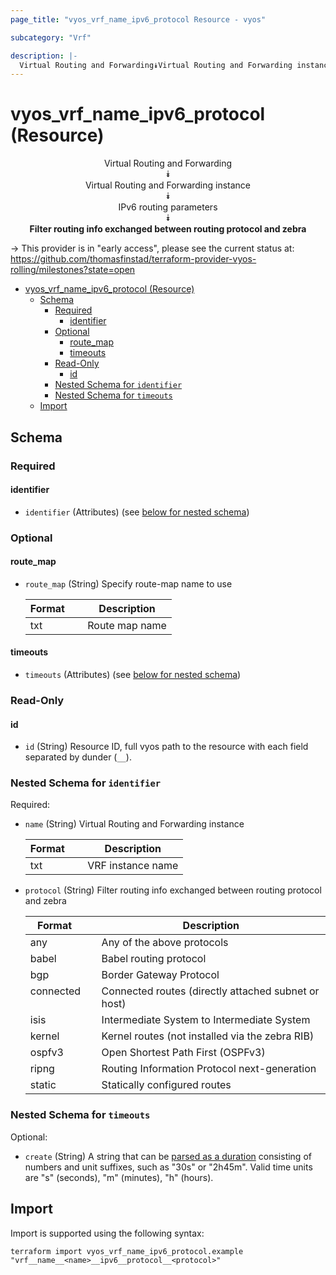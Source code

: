 ```yaml
---
page_title: "vyos_vrf_name_ipv6_protocol Resource - vyos"

subcategory: "Vrf"

description: |-
  Virtual Routing and Forwarding⯯Virtual Routing and Forwarding instance⯯IPv6 routing parameters⯯Filter routing info exchanged between routing protocol and zebra
---
```


# vyos_vrf_name_ipv6_protocol (Resource)
<center>

Virtual Routing and Forwarding  
⯯  
Virtual Routing and Forwarding instance  
⯯  
IPv6 routing parameters  
⯯  
**Filter routing info exchanged between routing protocol and zebra**


</center>

-> This provider is in "early access", please see the current status at: https://github.com/thomasfinstad/terraform-provider-vyos-rolling/milestones?state=open

<!--TOC-->

- [vyos_vrf_name_ipv6_protocol (Resource)](#vyos_vrf_name_ipv6_protocol-resource)
  - [Schema](#schema)
    - [Required](#required)
      - [identifier](#identifier)
    - [Optional](#optional)
      - [route_map](#route_map)
      - [timeouts](#timeouts)
    - [Read-Only](#read-only)
      - [id](#id)
    - [Nested Schema for `identifier`](#nested-schema-for-identifier)
    - [Nested Schema for `timeouts`](#nested-schema-for-timeouts)
  - [Import](#import)

<!--TOC-->

<!-- schema generated by tfplugindocs -->
## Schema

### Required

#### identifier
- `identifier` (Attributes) (see [below for nested schema](#nestedatt--identifier))

### Optional

#### route_map
- `route_map` (String) Specify route-map name to use

    |  Format  &emsp;|  Description     |
    |----------|------------------|
    |  txt     &emsp;|  Route map name  |
#### timeouts
- `timeouts` (Attributes) (see [below for nested schema](#nestedatt--timeouts))

### Read-Only

#### id
- `id` (String) Resource ID, full vyos path to the resource with each field separated by dunder (`__`).

<a id="nestedatt--identifier"></a>
### Nested Schema for `identifier`

Required:

- `name` (String) Virtual Routing and Forwarding instance

    |  Format  &emsp;|  Description        |
    |----------|---------------------|
    |  txt     &emsp;|  VRF instance name  |
- `protocol` (String) Filter routing info exchanged between routing protocol and zebra

    |  Format     &emsp;|  Description                                          |
    |-------------|-------------------------------------------------------|
    |  any        &emsp;|  Any of the above protocols                           |
    |  babel      &emsp;|  Babel routing protocol                               |
    |  bgp        &emsp;|  Border Gateway Protocol                              |
    |  connected  &emsp;|  Connected routes (directly attached subnet or host)  |
    |  isis       &emsp;|  Intermediate System to Intermediate System           |
    |  kernel     &emsp;|  Kernel routes (not installed via the zebra RIB)      |
    |  ospfv3     &emsp;|  Open Shortest Path First (OSPFv3)                    |
    |  ripng      &emsp;|  Routing Information Protocol next-generation         |
    |  static     &emsp;|  Statically configured routes                         |


<a id="nestedatt--timeouts"></a>
### Nested Schema for `timeouts`

Optional:

- `create` (String) A string that can be [parsed as a duration](https://pkg.go.dev/time#ParseDuration) consisting of numbers and unit suffixes, such as &#34;30s&#34; or &#34;2h45m&#34;. Valid time units are &#34;s&#34; (seconds), &#34;m&#34; (minutes), &#34;h&#34; (hours).

## Import

Import is supported using the following syntax:

```shell
terraform import vyos_vrf_name_ipv6_protocol.example "vrf__name__<name>__ipv6__protocol__<protocol>"
```
